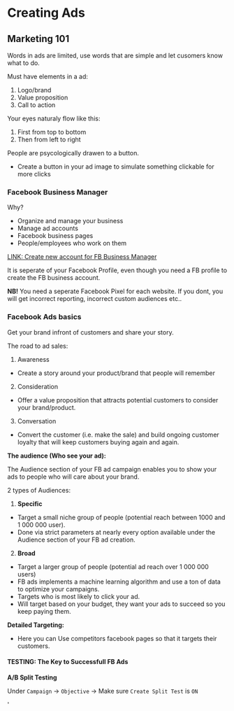 # Creating Ads

## Marketing 101

Words in ads are limited, use words that are simple and let cusomers know what to do.

Must have elements in a ad:
1. Logo/brand
2. Value proposition
3. Call to action

Your eyes naturaly flow like this:
1. First from top to bottom
2. Then from left to right

People are psycologically drawen to a button.
- Create a button in your ad image to simulate something clickable for more clicks

### Facebook Business Manager

Why?
- Organize and manage your business
- Manage ad accounts
- Facebook business pages
- People/employees who work on them

[LINK: Create new account for FB Business Manager](business.facebook.com)

It is seperate of your Facebook Profile, even though you need a FB profile to create the FB business account.

__NB!__
You need a seperate Facebook Pixel for each website.
If you dont, you will get incorrect reporting, incorrect custom audiences etc..

### Facebook Ads basics

Get your brand infront of customers and share your story.

The road to ad sales: 
1. Awareness
  - Create a story around your product/brand that people will remember
2. Consideration
  - Offer a value proposition that attracts potential customers to consider your brand/product.
3. Conversation
  - Convert the customer (i.e. make the sale) and build ongoing customer loyalty that will keep customers buying again and again.
  
__The audience (Who see your ad):__

The Audience section of your FB ad campaign enables you to show your ads to people who will care about your brand.

2 types of Audiences:
1. __Specific__
  - Target a small niche group of people (potential reach between 1000 and 1 000 000 user).
  - Done via strict parameters at nearly every option available under the Audience section of your FB ad creation.
2. __Broad__
  - Target a larger group of people (potential ad reach over 1 000 000 users)
  - FB ads implements a machine learning algorithm and use a ton of data to optimize your campaigns.
  - Targets who is most likely to click your ad.
  - Will target based on your budget, they want your ads to succeed so you keep paying them.
  
__Detailed Targeting:__
- Here you can Use competitors facebook pages so that it targets their customers.

#### TESTING: The Key to Successfull FB Ads 

__A/B Split Testing__

Under `Campaign` -> `Objective` -> Make sure `Create Split Test` is `ON` 




'
